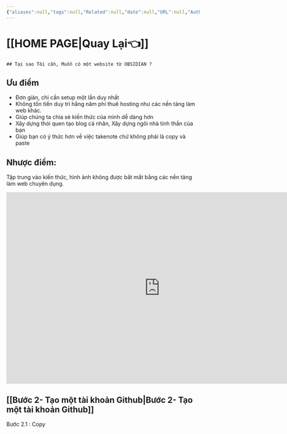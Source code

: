 ```yaml
---
{"aliases":null,"tags":null,"Related":null,"date":null,"URL":null,"Author":null,"dg-publish":true,"image":null,"permalink":"/noi-dung-khoa-hoc/phan-3-xay-dung-web-tu-obsidian/buoc-1-khoi-dong-hay-tra-loi-cau-hoi-tai-sao-ban-can-mot-website/","dgPassFrontmatter":true,"noteIcon":"2","created":"2024-01-19T05:27:48.609+07:00","updated":"2024-01-23T05:17:47.000+07:00"}
---
```


 
# [[HOME PAGE\|Quay Lại👈]]


```ad-question
## Tại sao Tôi cần, Muốn có một website từ OBSIDIAN ?
```
## Ưu điểm
- Đơn giản, chỉ cần setup một lần duy nhất
- Không tốn tiền duy trì hằng năm phí thuê hosting như các nền tảng làm web khác.
- Giúp chúng ta chia sẻ kiến thức của mình dễ dàng hơn
- Xây dựng thói quen tạo blog cá nhân, Xây dựng ngôi nhà tinh thần của bạn
- Giúp bạn có ý thức hơn về việc takenote chứ không phải là copy và paste
## Nhược điểm:

Tập trung vào kiến thức, hình ảnh không được bắt mắt bằng các nền tảng làm web chuyên dụng.

<iframe width="800" height="500" src="https://www.youtube.com/embed/bmsqJ9_r1uo?si=1cm6myiqV3C0Zn2A" title="YouTube video player" frameborder="0" allow="accelerometer; autoplay; clipboard-write; encrypted-media; gyroscope; picture-in-picture; web-share" allowfullscreen></iframe>


## [[Bước 2- Tạo một tài khoản Github\|Bước 2- Tạo một tài khoản Github]]
Bước 2.1 : Copy 